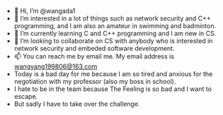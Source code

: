 - 👋 Hi, I’m @wangada1
- 👀 I’m interested in a lot of things such as network security and C++ programming, and I am also an amateur in swimming and badminton.
- 🌱 I’m currently learning C and C++ programming and I am new in CS.
- 💞️ I’m looking to collaborate on CS with anybody who is interested in network security and embeded software development.
- 📫 You can reach me by email me. My email address is wangyang199806@163.com
- Today is a bad day for me because I am so tired and anxious for the negotiation with my professor (also my boss in school).
- I hate to be in the team because The Feeling is so bad and I want to escape.
- But sadly I have to take over the challenge.

<!---
wangada1/wangada1 is a ✨ special ✨ repository because its `README.md` (this file) appears on your GitHub profile.
You can click the Preview link to take a look at your changes.
--->
